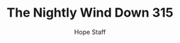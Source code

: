 ---
image: /assets/img/nwd/315_nwd_1corinthians_13_5_a_tpt.png
title: The Nightly Wind Down 315
number: 315
categories:
  - The Nightly Wind Down
author: Hope Staff
notes: The Nightly Wind Down 315
embed: >-
  EMBED_GOES_HERE
transcript: >-
  SOME LINES OF TEXT START HERE
---